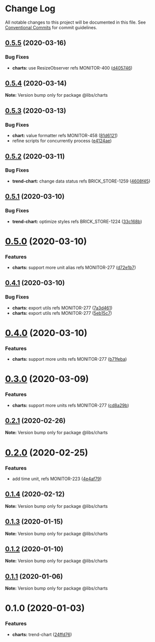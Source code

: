 # Change Log

All notable changes to this project will be documented in this file.
See [Conventional Commits](https://conventionalcommits.org) for commit guidelines.

## [0.5.5](https://git.easyops.local/anyclouds/next-libs/compare/@libs/charts@0.5.4...@libs/charts@0.5.5) (2020-03-16)

### Bug Fixes

- **charts:** use ResizeObserver refs MONITOR-400 ([d405746](https://git.easyops.local/anyclouds/next-libs/commits/d405746))

## [0.5.4](https://git.easyops.local/anyclouds/next-libs/compare/@libs/charts@0.5.3...@libs/charts@0.5.4) (2020-03-14)

**Note:** Version bump only for package @libs/charts

## [0.5.3](https://git.easyops.local/anyclouds/next-libs/compare/@libs/charts@0.5.2...@libs/charts@0.5.3) (2020-03-13)

### Bug Fixes

- **chart:** value formatter refs MONITOR-458 ([81d6121](https://git.easyops.local/anyclouds/next-libs/commits/81d6121))
- refine scripts for concurrently process ([e4124ae](https://git.easyops.local/anyclouds/next-libs/commits/e4124ae))

## [0.5.2](https://git.easyops.local/anyclouds/next-libs/compare/@libs/charts@0.5.1...@libs/charts@0.5.2) (2020-03-11)

### Bug Fixes

- **trend-chart:** change data status refs BRICK_STORE-1259 ([4608f45](https://git.easyops.local/anyclouds/next-libs/commits/4608f45))

## [0.5.1](https://git.easyops.local/anyclouds/next-libs/compare/@libs/charts@0.5.0...@libs/charts@0.5.1) (2020-03-10)

### Bug Fixes

- **trend-chart:** optimize styles refs BRICK_STORE-1224 ([33c168b](https://git.easyops.local/anyclouds/next-libs/commits/33c168b))

# [0.5.0](https://git.easyops.local/anyclouds/next-libs/compare/@libs/charts@0.4.1...@libs/charts@0.5.0) (2020-03-10)

### Features

- **charts:** support more unit alias refs MONITOR-277 ([d72e1b7](https://git.easyops.local/anyclouds/next-libs/commits/d72e1b7))

## [0.4.1](https://git.easyops.local/anyclouds/next-libs/compare/@libs/charts@0.4.0...@libs/charts@0.4.1) (2020-03-10)

### Bug Fixes

- **charts:** export utils refs MONITOR-277 ([7a3d461](https://git.easyops.local/anyclouds/next-libs/commits/7a3d461))
- **charts:** export utils refs MONITOR-277 ([5eb15c7](https://git.easyops.local/anyclouds/next-libs/commits/5eb15c7))

# [0.4.0](https://git.easyops.local/anyclouds/next-libs/compare/@libs/charts@0.3.0...@libs/charts@0.4.0) (2020-03-10)

### Features

- **charts:** support more units refs MONITOR-277 ([b71feba](https://git.easyops.local/anyclouds/next-libs/commits/b71feba))

# [0.3.0](https://git.easyops.local/anyclouds/next-libs/compare/@libs/charts@0.2.1...@libs/charts@0.3.0) (2020-03-09)

### Features

- **charts:** support more units refs MONITOR-277 ([cd8a29b](https://git.easyops.local/anyclouds/next-libs/commits/cd8a29b))

## [0.2.1](https://git.easyops.local/anyclouds/next-libs/compare/@libs/charts@0.2.0...@libs/charts@0.2.1) (2020-02-26)

**Note:** Version bump only for package @libs/charts

# [0.2.0](https://git.easyops.local/anyclouds/next-libs/compare/@libs/charts@0.1.4...@libs/charts@0.2.0) (2020-02-25)

### Features

- add time unit, refs MONITOR-223 ([4e4af79](https://git.easyops.local/anyclouds/next-libs/commits/4e4af79))

## [0.1.4](https://git.easyops.local/anyclouds/next-libs/compare/@libs/charts@0.1.3...@libs/charts@0.1.4) (2020-02-12)

**Note:** Version bump only for package @libs/charts

## [0.1.3](https://git.easyops.local/anyclouds/next-libs/compare/@libs/charts@0.1.2...@libs/charts@0.1.3) (2020-01-15)

**Note:** Version bump only for package @libs/charts

## [0.1.2](https://git.easyops.local/anyclouds/next-libs/compare/@libs/charts@0.1.1...@libs/charts@0.1.2) (2020-01-10)

**Note:** Version bump only for package @libs/charts

## [0.1.1](https://git.easyops.local/anyclouds/next-libs/compare/@libs/charts@0.1.0...@libs/charts@0.1.1) (2020-01-06)

**Note:** Version bump only for package @libs/charts

# 0.1.0 (2020-01-03)

### Features

- **charts:** trend-chart ([24ffd76](https://git.easyops.local/anyclouds/next-libs/commits/24ffd76))
